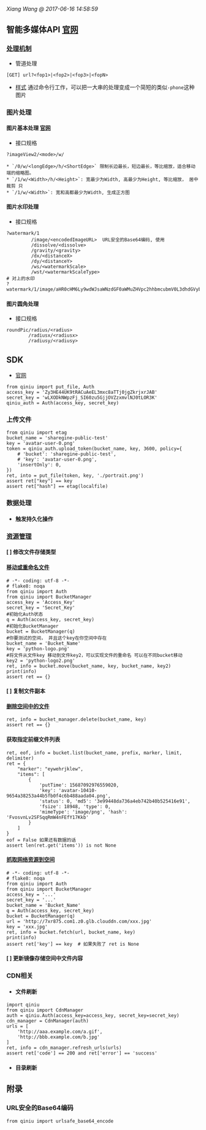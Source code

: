 *Xiang Wang @ 2017-06-16 14:58:59*


## 智能多媒体API [官网](https://developer.qiniu.com/dora)
### [处理机制](https://developer.qiniu.com/dora/manual/1204/processing-mechanism)
* 管道处理
```
[GET] url?<fop1>|<fop2>|<fop3>|<fopN>
```
* [样式](https://developer.qiniu.com/dora/manual/1204/processing-mechanism#3)
通过命令行工作，可以把一大串的处理变成一个简短的类似`-phone`这种图片

### 图片处理
#### 图片基本处理 [官网](https://developer.qiniu.com/dora/manual/1279/basic-processing-images-imageview2)
* 接口规格
```
?imageView2/<mode>/w/
```
    * `/0/w/<longEdge>/h/<ShortEdge>` 限制长边最长，短边最长，等比缩放，适合移动端的缩略图。
    * `/1/w/<Width>/h/<Height>`: 宽最少为Width, 高最少为Height, 等比缩放， 居中裁剪 只
    * `/1/w/<Width>`: 宽和高都最少为Width, 生成正方图

#### 图片水印处理
* 接口规格
```
?watermark/1
         /image/<encodedImageURL>  URL安全的Base64编码, 使用
         /dissolve/<dissolve>
         /gravity/<gravity>
         /dx/<distanceX>
         /dy/<distanceY>
         /ws/<watermarkScale>
         /wst/<watermarkScaleType>
# 对上的水印
?watermark/1/image/aHR0cHM6Ly9wdWJsaWNzdGF0aWMuZHVpc2hhbmcubmV0L3dhdGVybWFya19zbWFsbC5wbmc=/dissolve/70/
```

#### 图片圆角处理
* 接口规格
```
roundPic/radius/<radius>
        /radiusx/<radiusx>
        /radiusy/<radiusy>
```


## SDK
* [官网](https://developer.qiniu.com/kodo/sdk/1242/python#1)
```
from qiniu import put_file, Auth
access_key = 'Zy3HE44UK9tRACuAeEL3mxc8aTTj0jgZkrjxrJAB'
secret_key = 'wLXODkNWpzFj_SI60zu5GjjOVZzxmvlNJ0tLOR3K'
qiniu_auth = Auth(access_key, secret_key)
```

### 上传文件
```
from qiniu import etag
bucket_name = 'sharegine-public-test'
key = 'avatar-user-0.png'
token = qiniu_auth.upload_token(bucket_name, key, 3600, policy={
    # 'bucket': 'sharegine-public-test',
    # 'key': 'avatar-user-0.png',
    'insertOnly': 0,
})
ret, into = put_file(token, key, './portrait.png')
assert ret["key"] == key
assert ret["hash"] == etag(localfile)
```

### 数据处理

* #### 触发持久化操作

### [资源管理](https://developer.qiniu.com/kodo/sdk/1242/python#6)
#### [ ] 修改文件存储类型
#### [移动或重命名文件](https://developer.qiniu.com/kodo/sdk/1242/python#rs-move)
```
# -*- coding: utf-8 -*-
# flake8: noqa
from qiniu import Auth
from qiniu import BucketManager
access_key = 'Access_Key'
secret_key = 'Secret_Key'
#初始化Auth状态
q = Auth(access_key, secret_key)
#初始化BucketManager
bucket = BucketManager(q)
#你要测试的空间， 并且这个key在你空间中存在
bucket_name = 'Bucket_Name'
key = 'python-logo.png'
#将文件从文件key 移动到文件key2，可以实现文件的重命名 可以在不同bucket移动
key2 = 'python-logo2.png'
ret, info = bucket.move(bucket_name, key, bucket_name, key2)
print(info)
assert ret == {}
```
#### [ ] 复制文件副本
#### [删除空间中的文件](https://developer.qiniu.com/kodo/sdk/1242/python#rs-delete)
```
ret, info = bucket_manager.delete(bucket_name, key)
assert ret == {}
```

#### 获取指定前缀文件列表
```
ret, eof, info = bucket.list(bucket_name, prefix, marker, limit, delimiter)
ret = {
    "marker": "eywehrjklew",
    "items": [
        {
            'putTime': 15687092976559020,
            'key': 'avatar-10410-9654a38253a44b5fb0f4c6b488aada04.png',
            'status': 0, 'md5': '3e99448da736a4eb742b40b525416e91',
            'fsize': 18948, 'type': 0,
            'mimeType': 'image/png', 'hash': 'FvosvnLv2SFSqqRmW4nFEfY17Kkb'
        }
    ]
}
eof = False 如果还有数据的话
assert len(ret.get('items')) is not None
```

#### [抓取网络资源到空间](https://developer.qiniu.com/kodo/sdk/1242/python#rs-fetch)
```
# -*- coding: utf-8 -*-
# flake8: noqa
from qiniu import Auth
from qiniu import BucketManager
access_key = '...'
secret_key = '...'
bucket_name = 'Bucket_Name'
q = Auth(access_key, secret_key)
bucket = BucketManager(q)
url = 'http://7xr875.com1.z0.glb.clouddn.com/xxx.jpg'
key = 'xxx.jpg'
ret, info = bucket.fetch(url, bucket_name, key)
print(info)
assert ret['key'] == key  # 如果失败了 ret is None
```

#### [ ] 更新镜像存储空间中文件内容

### CDN相关
* #### 文件刷新
```
import qiniu
from qiniu import CdnManager
auth = qiniu.Auth(access_key=access_key, secret_key=secret_key)
cdn_manager = CdnManager(auth)
urls = [
    'http://aaa.example.com/a.gif',
    'http://bbb.example.com/b.jpg'
]
ret, info = cdn_manager.refresh_urls(urls)
assert ret['code'] == 200 and ret['error'] == 'success'
```

* #### 目录刷新


## 附录
### URL安全的Base64编码
```
from qiniu import urlsafe_base64_encode
```
